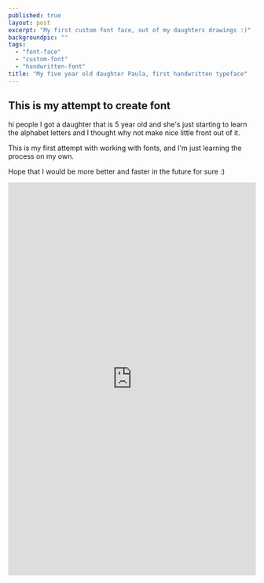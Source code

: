 ```yaml
---
published: true
layout: post
excerpt: "My first custom font face, out of my daughters drawings :)"
backgroundpic: ""
tags: 
  - "font-face"
  - "custom-font"
  - "handwritten-font"
title: "My five year old daughter Paula, first handwritten typeface"
---
```


## This is my attempt to create font

hi people I got a daughter that is 5 year old and she's just starting to learn the alphabet letters and I thought why not make nice little front out of it. 

This is my first attempt with working with fonts, and I'm just learning the process on my own.

Hope that I would be more better and faster in the future for sure :)

<iframe src="http://bl.ocks.org/mkdizajn/raw/8f878e78184158a25c70/" frameBorder="0" width="100%" height="800" />


